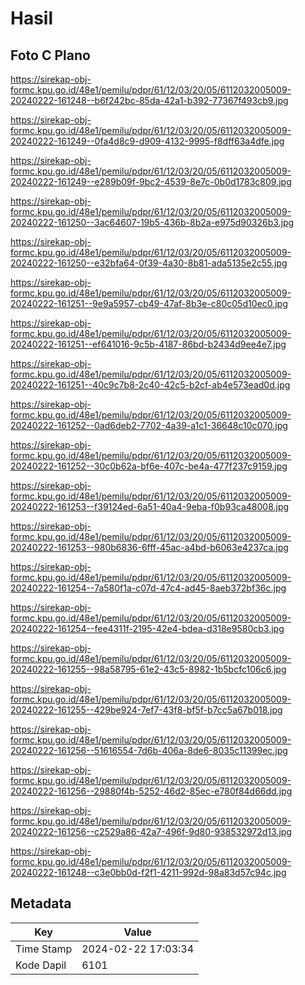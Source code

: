 # Hasil

## Foto C Plano

https://sirekap-obj-formc.kpu.go.id/48e1/pemilu/pdpr/61/12/03/20/05/6112032005009-20240222-161248--b6f242bc-85da-42a1-b392-77367f493cb9.jpg

https://sirekap-obj-formc.kpu.go.id/48e1/pemilu/pdpr/61/12/03/20/05/6112032005009-20240222-161249--0fa4d8c9-d909-4132-9995-f8dff63a4dfe.jpg

https://sirekap-obj-formc.kpu.go.id/48e1/pemilu/pdpr/61/12/03/20/05/6112032005009-20240222-161249--e289b09f-9bc2-4539-8e7c-0b0d1783c809.jpg

https://sirekap-obj-formc.kpu.go.id/48e1/pemilu/pdpr/61/12/03/20/05/6112032005009-20240222-161250--3ac64607-19b5-436b-8b2a-e975d90326b3.jpg

https://sirekap-obj-formc.kpu.go.id/48e1/pemilu/pdpr/61/12/03/20/05/6112032005009-20240222-161250--e32bfa64-0f39-4a30-8b81-ada5135e2c55.jpg

https://sirekap-obj-formc.kpu.go.id/48e1/pemilu/pdpr/61/12/03/20/05/6112032005009-20240222-161251--9e9a5957-cb49-47af-8b3e-c80c05d10ec0.jpg

https://sirekap-obj-formc.kpu.go.id/48e1/pemilu/pdpr/61/12/03/20/05/6112032005009-20240222-161251--ef641016-9c5b-4187-86bd-b2434d9ee4e7.jpg

https://sirekap-obj-formc.kpu.go.id/48e1/pemilu/pdpr/61/12/03/20/05/6112032005009-20240222-161251--40c9c7b8-2c40-42c5-b2cf-ab4e573ead0d.jpg

https://sirekap-obj-formc.kpu.go.id/48e1/pemilu/pdpr/61/12/03/20/05/6112032005009-20240222-161252--0ad6deb2-7702-4a39-a1c1-36648c10c070.jpg

https://sirekap-obj-formc.kpu.go.id/48e1/pemilu/pdpr/61/12/03/20/05/6112032005009-20240222-161252--30c0b62a-bf6e-407c-be4a-477f237c9159.jpg

https://sirekap-obj-formc.kpu.go.id/48e1/pemilu/pdpr/61/12/03/20/05/6112032005009-20240222-161253--f39124ed-6a51-40a4-9eba-f0b93ca48008.jpg

https://sirekap-obj-formc.kpu.go.id/48e1/pemilu/pdpr/61/12/03/20/05/6112032005009-20240222-161253--980b6836-6fff-45ac-a4bd-b6063e4237ca.jpg

https://sirekap-obj-formc.kpu.go.id/48e1/pemilu/pdpr/61/12/03/20/05/6112032005009-20240222-161254--7a580f1a-c07d-47c4-ad45-8aeb372bf36c.jpg

https://sirekap-obj-formc.kpu.go.id/48e1/pemilu/pdpr/61/12/03/20/05/6112032005009-20240222-161254--fee4311f-2195-42e4-bdea-d318e9580cb3.jpg

https://sirekap-obj-formc.kpu.go.id/48e1/pemilu/pdpr/61/12/03/20/05/6112032005009-20240222-161255--98a58795-61e2-43c5-8982-1b5bcfc106c6.jpg

https://sirekap-obj-formc.kpu.go.id/48e1/pemilu/pdpr/61/12/03/20/05/6112032005009-20240222-161255--429be924-7ef7-43f8-bf5f-b7cc5a67b018.jpg

https://sirekap-obj-formc.kpu.go.id/48e1/pemilu/pdpr/61/12/03/20/05/6112032005009-20240222-161256--51616554-7d6b-406a-8de6-8035c11399ec.jpg

https://sirekap-obj-formc.kpu.go.id/48e1/pemilu/pdpr/61/12/03/20/05/6112032005009-20240222-161256--29880f4b-5252-46d2-85ec-e780f84d66dd.jpg

https://sirekap-obj-formc.kpu.go.id/48e1/pemilu/pdpr/61/12/03/20/05/6112032005009-20240222-161256--c2529a86-42a7-496f-9d80-938532972d13.jpg

https://sirekap-obj-formc.kpu.go.id/48e1/pemilu/pdpr/61/12/03/20/05/6112032005009-20240222-161248--c3e0bb0d-f2f1-4211-992d-98a83d57c94c.jpg


## Metadata

| Key        | Value               |
| ---------- | ------------------- |
| Time Stamp | 2024-02-22 17:03:34 |
| Kode Dapil | 6101                |



